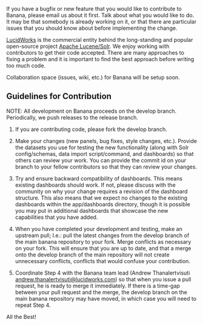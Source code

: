 If you have a bugfix or new feature that you would like to contribute to Banana, please email us about it first. Talk about what you would like to do. It may be that somebody is already working on it, or that there are particular issues that you should know about before implementing the change.

[LucidWorks](http://lucidworks.com) is the commercial entity behind the long-standing and popular open-source project [Apache Lucene/Solr](https://lucene.apache.org/solr/). We enjoy working with contributors to get their code accepted. There are many approaches to fixing a problem and it is important to find the best approach before writing too much code.

Collaboration space (issues, wiki, etc.) for Banana will be setup soon.

## Guidelines for Contribution

NOTE: All development on Banana proceeds on the develop branch. Periodically, we push releases to the release branch.

1. If you are contributing code, please fork the develop branch.

2. Make your changes (new panels, bug fixes, style changes, etc.). Provide the datasets you use for testing the new functionality (along with Solr config/schemas, data import script/command, and dashboards) so that others can review your work. You can provide the commit id on your branch to your fellow contributors so that they can review your changes.

3. Try and ensure backward compatibility of dashboards. This means existing dashboards should work. If not, please discuss with the community on why your change requires a revision of the dashboard structure. This also means that we expect no changes to the existing dashboards within the app/dashboards directory, though it is possible you may put in additional dashboards that showcase the new capabilities that you have added.

4. When you have completed your development and testing, make an upstream pull; I.e.: pull the latest changes from the develop branch of the main banana repository to your fork. Merge conflicts as necessary on your fork. This will ensure that you are up to date, and that a merge onto the develop branch of the main repository will not create unnecessary conflicts, conflicts that would confuse your contribution. 

5. Coordinate Step 4 with the Banana team lead (Andrew Thanalertvisuti <andrew.thanalertvisuti@lucidworks.com>) so that when you issue a pull request, he is ready to merge it immediately. If there is a time-gap between your pull request and the merge, the develop branch on the main banana repository may have moved, in which case you will need to repeat Step 4.


All the Best!

